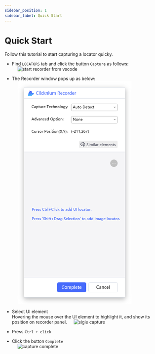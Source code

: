 ```yaml
---
sidebar_position: 1
sidebar_label: Quick Start
---
```

# Quick Start

Follow this tutorial to start capturing a locator quicky.

- Find `LOCATORS` tab and click the button `Capture` as follows:  
&emsp; ![start recorder from vscode](../../img/start_recorder_from_vscode.png)

- The Recorder window pops up as below:  
&emsp;  ![recorder window](../../img/recorder_main.png)

- Select UI element  
Hovering the mouse over the UI element to highlight it, and show its position on recorder panel.
&emsp;  ![sigle capture](../../img/recorder_single.png)

- Press `Ctrl + click`

- Click the button `Complete`  
&emsp;  ![capture complete](../../img/recorder_complete.png)



